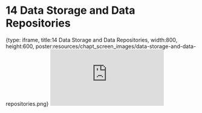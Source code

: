 # 14 Data Storage and Data Repositories
 
{type: iframe, title:14 Data Storage and Data Repositories, width:800, height:600, poster:resources/chapt_screen_images/data-storage-and-data-repositories.png}
![](http://hutchdatascience.org/Data_Management_and_Sharing/no_toc/data-storage-and-data-repositories.html)
 

 
